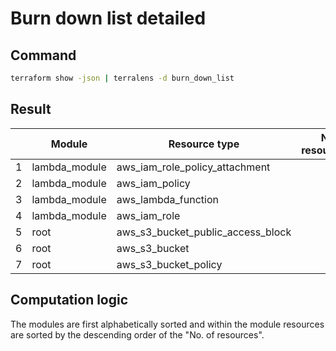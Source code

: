 # Burn down list detailed

## Command

```bash
terraform show -json | terralens -d burn_down_list
```

## Result

|   | Module        | Resource type                     | No. of resources |
|--:|---------------|-----------------------------------|-----------------:|
| 1 | lambda_module | aws_iam_role_policy_attachment    |                2 |
| 2 | lambda_module | aws_iam_policy                    |                1 |
| 3 | lambda_module | aws_lambda_function               |                1 |
| 4 | lambda_module | aws_iam_role                      |                1 |
| 5 | root          | aws_s3_bucket_public_access_block |                6 |
| 6 | root          | aws_s3_bucket                     |                6 |
| 7 | root          | aws_s3_bucket_policy              |                4 |

## Computation logic

The modules are first alphabetically sorted and within the module resources are sorted by the descending order of the
"No. of resources".